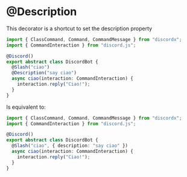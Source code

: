 # @Description

This decorator is a shortcut to set the description property

```typescript
import { ClassCommand, Command, CommandMessage } from "discordx";
import { CommandInteraction } from "discord.js";

@Discord()
export abstract class DiscordBot {
  @Slash("ciao")
  @Description("say ciao")
  async ciao(interaction: CommandInteraction) {
    interaction.reply("Ciao!");
  }
}
```

Is equivalent to:

```typescript
import { ClassCommand, Command, CommandMessage } from "discordx";
import { CommandInteraction } from "discord.js";

@Discord()
export abstract class DiscordBot {
  @Slash("ciao", { description: "say ciao" })
  async ciao(interaction: CommandInteraction) {
    interaction.reply("Ciao!");
  }
}
```
